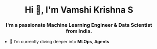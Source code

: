 <h1 align="center">Hi 👋, I'm Vamshi Krishna S</h1>
<h3 align="center">I'm a passionate Machine Learning Engineer & Data Scientist from India.</h3>

- 🌱 I’m currently diving deeper into **MLOps**, **Agents**



